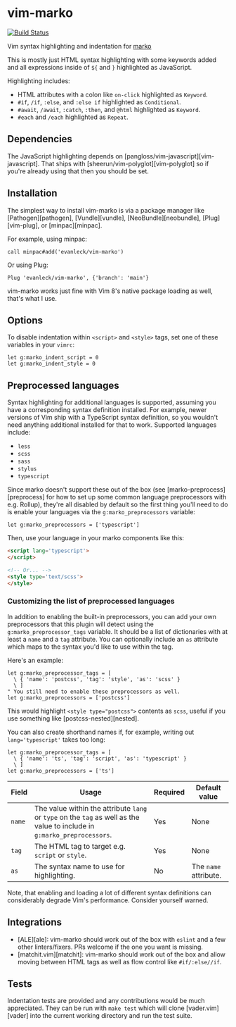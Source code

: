 # vim-marko

[![Build Status](https://travis-ci.com/rajasegar/vim-marko.svg?branch=main)](https://travis-ci.com/rajasegar/vim-marko)

Vim syntax highlighting and indentation for [marko](https://markojs.com)

This is mostly just HTML syntax highlighting with some keywords added and all
expressions inside of `${` and `}` highlighted as JavaScript.

Highlighting includes:

- HTML attributes with a colon like `on-click` highlighted
    as `Keyword`.
- `#if`, `/if`, `:else`, and `:else if` highlighted as `Conditional`.
- `#await`, `/await`, `:catch`, `:then`, and `@html` highlighted as `Keyword`.
- `#each` and `/each` highlighted as `Repeat`.


## Dependencies

The JavaScript highlighting depends on
[pangloss/vim-javascript][vim-javascript]. That ships with
[sheerun/vim-polyglot][vim-polyglot] so if you're already using that then you
should be set.


## Installation

The simplest way to install vim-marko is via a package manager like
[Pathogen][pathogen], [Vundle][vundle], [NeoBundle][neobundle],
[Plug][vim-plug], or [minpac][minpac].

For example, using minpac:

```vimscript
call minpac#add('evanleck/vim-marko')
```

Or using Plug:

```vimscript
Plug 'evanleck/vim-marko', {'branch': 'main'}
```

vim-marko works just fine with Vim 8's native package loading as well, that's
what I use.


## Options

To disable indentation within `<script>` and `<style>` tags, set one of these
variables in your `vimrc`:

```vim
let g:marko_indent_script = 0
let g:marko_indent_style = 0
```


## Preprocessed languages

Syntax highlighting for additional languages is supported, assuming you have a
corresponding syntax definition installed. For example, newer versions of Vim
ship with a TypeScript syntax definition, so you wouldn't need anything
additional installed for that to work. Supported languages include:

- `less`
- `scss`
- `sass`
- `stylus`
- `typescript`

Since marko doesn't support these out of the box (see
[marko-preprocess][preprocess] for how to set up some common language
preprocessors with e.g. Rollup), they're all disabled by default so the first
thing you'll need to do is enable your languages via the
`g:marko_preprocessors` variable:

```vim
let g:marko_preprocessors = ['typescript']
```

Then, use your language in your marko components like this:

```html
<script lang='typescript'>
</script>

<!-- Or... -->
<style type='text/scss'>
</style>
```

### Customizing the list of preprocessed languages

In addition to enabling the built-in preprocessors, you can add your own
preprocessors that this plugin will detect using the
`g:marko_preprocessor_tags` variable. It should be a list of dictionaries with
at least a `name` and a `tag` attribute. You can optionally include an `as`
attribute which maps to the syntax you'd like to use within the tag.

Here's an example:

```vim
let g:marko_preprocessor_tags = [
  \ { 'name': 'postcss', 'tag': 'style', 'as': 'scss' }
  \ ]
" You still need to enable these preprocessors as well.
let g:marko_preprocessors = ['postcss']
```

This would highlight `<style type="postcss">` contents as `scss`, useful if you
use something like [postcss-nested][nested].

You can also create shorthand names if, for example, writing out
`lang='typescript'` takes too long:

```vim
let g:marko_preprocessor_tags = [
  \ { 'name': 'ts', 'tag': 'script', 'as': 'typescript' }
  \ ]
let g:marko_preprocessors = ['ts']
```

<table>
  <thead>
    <tr>
      <th>Field</th>
      <th>Usage</th>
      <th>Required</th>
      <th>Default value</th>
    </tr>
  </thead>
  <tbody>
    <tr>
      <td><code>name</code></td>
      <td>
        The value within the attribute <code>lang</code> or <code>type</code> on
        the <code>tag</code> as well as the value to include in
        <code>g:marko_preprocessors</code>.
      </td>
      <td>Yes</td>
      <td>None</td>
    </tr>
    <tr>
      <td><code>tag</code></td>
      <td>The HTML tag to target e.g. <code>script</code> or <code>style</code>.</td>
      <td>Yes</td>
      <td>None</td>
    </tr>
    <tr>
      <td><code>as</code></td>
      <td>The syntax name to use for highlighting.</td>
      <td>No</td>
      <td>The <code>name</code> attribute.</td>
    </tr>
  </tbody>
</table>

Note, that enabling and loading a lot of different syntax definitions can
considerably degrade Vim's performance. Consider yourself warned.


## Integrations

- [ALE][ale]: vim-marko should work out of the box with `eslint` and a few
  other linters/fixers. PRs welcome if the one you want is missing.
- [matchit.vim][matchit]: vim-marko should work out of the box and allow moving
  between HTML tags as well as flow control like `#if/:else//if`.


## Tests

Indentation tests are provided and any contributions would be much appreciated.
They can be run with `make test` which will clone [vader.vim][vader] into the
current working directory and run the test suite.


